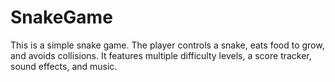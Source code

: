 # SnakeGame
This is a simple snake game. The player controls a snake, eats food to grow, and avoids collisions. It features multiple difficulty levels, a score tracker, sound effects, and music.
